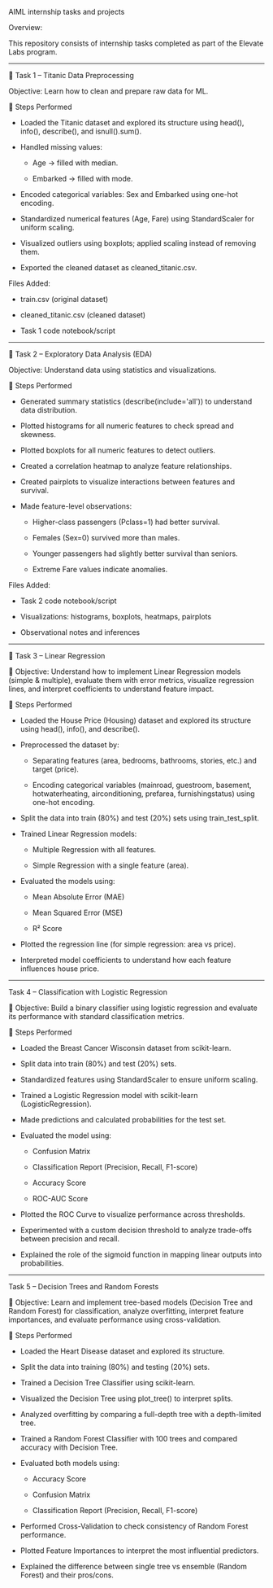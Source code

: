 AIML internship tasks and projects

Overview:

This repository consists of internship tasks completed as part of the Elevate Labs program.
____________________________________________________________________________________________________________________________________________________________________________________________________________________________

📌 Task 1 – Titanic Data Preprocessing

Objective: Learn how to clean and prepare raw data for ML.

🔄 Steps Performed

- Loaded the Titanic dataset and explored its structure using head(), info(), describe(), and isnull().sum().

- Handled missing values:

  - Age → filled with median.
  
  - Embarked → filled with mode.

- Encoded categorical variables: Sex and Embarked using one-hot encoding.

- Standardized numerical features (Age, Fare) using StandardScaler for uniform scaling.

- Visualized outliers using boxplots; applied scaling instead of removing them.

- Exported the cleaned dataset as cleaned_titanic.csv.

Files Added:

  - train.csv (original dataset)
  
  - cleaned_titanic.csv (cleaned dataset)
  
  - Task 1 code notebook/script
____________________________________________________________________________________________________________________________________________________________________________________________________________________________

📌 Task 2 – Exploratory Data Analysis (EDA)

Objective: Understand data using statistics and visualizations.

🔄 Steps Performed

- Generated summary statistics (describe(include='all')) to understand data distribution.

- Plotted histograms for all numeric features to check spread and skewness.

- Plotted boxplots for all numeric features to detect outliers.

- Created a correlation heatmap to analyze feature relationships.

- Created pairplots to visualize interactions between features and survival.

- Made feature-level observations:

  - Higher-class passengers (Pclass=1) had better survival.

  - Females (Sex=0) survived more than males.

  - Younger passengers had slightly better survival than seniors.

  - Extreme Fare values indicate anomalies.

Files Added:

  - Task 2 code notebook/script
  
  - Visualizations: histograms, boxplots, heatmaps, pairplots
  
  - Observational notes and inferences

____________________________________________________________________________________________________________________________________________________________________________________________________________________________

📂 Task 3 – Linear Regression

🎯 Objective: Understand how to implement Linear Regression models (simple & multiple), evaluate them with error metrics, visualize regression lines, and interpret coefficients to understand feature impact.

🔄 Steps Performed

- Loaded the House Price (Housing) dataset and explored its structure using head(), info(), and describe().

- Preprocessed the dataset by:

  - Separating features (area, bedrooms, bathrooms, stories, etc.) and target (price).

  - Encoding categorical variables (mainroad, guestroom, basement, hotwaterheating, airconditioning, prefarea, furnishingstatus) using one-hot encoding.

- Split the data into train (80%) and test (20%) sets using train_test_split.

- Trained Linear Regression models:

  - Multiple Regression with all features.

  - Simple Regression with a single feature (area).

- Evaluated the models using:

  - Mean Absolute Error (MAE)

  - Mean Squared Error (MSE)

  - R² Score

- Plotted the regression line (for simple regression: area vs price).

- Interpreted model coefficients to understand how each feature influences house price.

____________________________________________________________________________________________________________________________________________________________________________________________________________________________

Task 4 – Classification with Logistic Regression

📌 Objective: Build a binary classifier using logistic regression and evaluate its performance with standard classification metrics.

🔄 Steps Performed

- Loaded the Breast Cancer Wisconsin dataset from scikit-learn.

- Split data into train (80%) and test (20%) sets.

- Standardized features using StandardScaler to ensure uniform scaling.

- Trained a Logistic Regression model with scikit-learn (LogisticRegression).

- Made predictions and calculated probabilities for the test set.

- Evaluated the model using:

  - Confusion Matrix

  - Classification Report (Precision, Recall, F1-score)

  - Accuracy Score

  - ROC-AUC Score

- Plotted the ROC Curve to visualize performance across thresholds.

- Experimented with a custom decision threshold to analyze trade-offs between precision and recall.

- Explained the role of the sigmoid function in mapping linear outputs into probabilities.
____________________________________________________________________________________________________________________________________________________________________________________________________________________________

Task 5 – Decision Trees and Random Forests

📌 Objective: Learn and implement tree-based models (Decision Tree and Random Forest) for classification, analyze overfitting, interpret feature importances, and evaluate performance using cross-validation.

🔄 Steps Performed

- Loaded the Heart Disease dataset and explored its structure.

- Split the data into training (80%) and testing (20%) sets.

- Trained a Decision Tree Classifier using scikit-learn.

- Visualized the Decision Tree using plot_tree() to interpret splits.

- Analyzed overfitting by comparing a full-depth tree with a depth-limited tree.

- Trained a Random Forest Classifier with 100 trees and compared accuracy with Decision Tree.

- Evaluated both models using:

  - Accuracy Score

  - Confusion Matrix

  - Classification Report (Precision, Recall, F1-score)

- Performed Cross-Validation to check consistency of Random Forest performance.

- Plotted Feature Importances to interpret the most influential predictors.

- Explained the difference between single tree vs ensemble (Random Forest) and their pros/cons.
